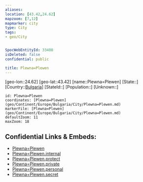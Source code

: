 ```yaml
---
aliases: 
location: [43.42,24.62]
mapzoom: [7,12] 
mapmarker: city 
type: City
tags:
- geo/City


SpocWebEntityId: 33408
isDeleted: false
confidential: public

title: Plewna=Plewen
---
```

[geo-lon::24.62]
[geo-lat::43.42]
[name::Plewna=Plewen]
[State::]
[Country::[Bulgaria](geo/Continent/Europe/Bulgaria.md)]
[StateId::]
[Population::]
[Unknown::]


```leaflet
id: Plewna=Plewen
coordinates: [Plewna=Plewen](geo/Continent/Europe/Bulgaria/City/Plewna=Plewen.md)
markerFile: [Plewna=Plewen](geo/Continent/Europe/Bulgaria/City/Plewna=Plewen.md)
defaultZoom: 11 
maxZoom: 18
```


## Confidential Links & Embeds: 
- [Plewna=Plewen](../../../../../../_public/geo/Continent/Europe/Bulgaria/City/Plewna=Plewen.md) 
- [Plewna=Plewen.internal](../../../../../../_internal/geo/Continent/Europe/Bulgaria/City/Plewna=Plewen.internal.md) 
- [Plewna=Plewen.protect](../../../../../../_protect/geo/Continent/Europe/Bulgaria/City/Plewna=Plewen.protect.md) 
- [Plewna=Plewen.private](../../../../../../_private/geo/Continent/Europe/Bulgaria/City/Plewna=Plewen.private.md) 
- [Plewna=Plewen.personal](../../../../../../_personal/geo/Continent/Europe/Bulgaria/City/Plewna=Plewen.personal.md) 
- [Plewna=Plewen.secret](../../../../../../_secret/geo/Continent/Europe/Bulgaria/City/Plewna=Plewen.secret.md) 
